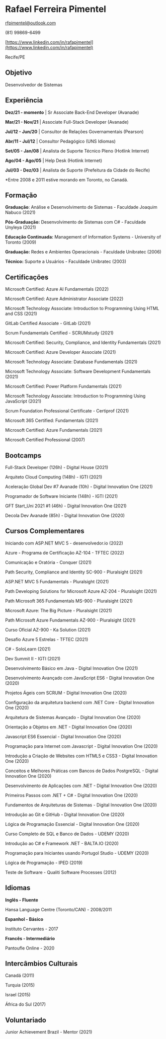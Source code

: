# Rafael Ferreira Pimentel

rfpimentel@outlook.com

(81) 99869-6499

 [https://www.linkedin.com/in/rafapimentel](https://www.linkedin.com/in/rafapimentel)

Recife/PE





## Objetivo

Desenvolvedor de Sistemas





## Experiência

**Dez/21 - momento** | Sr Associate Back-End Developer (Avanade)

**Mar/21 - Nov/21** | Associate Full-Stack Developer (Avanade)

**Jul/12 - Jun/20** | Consultor de Relações Governamentais (Pearson)

**Abr/11 - Jul/12** | Consultor Pedagógico (UNS Idiomas)

**Set/05 - Jan/08** | Analista de Suporte Técnico Pleno (Hotlink Internet)

**Ago/04 - Ago/05** | Help Desk (Hotlink Internet)

**Jul/03 - Dez/03** | Analista de Suporte (Prefeitura da Cidade do Recife)

*Entre 2008 e 2011 estive morando em Toronto, no Canadá.





## Formação

**Graduação**: Análise e Desenvolvimento de Sistemas - Faculdade Joaquim Nabuco (2021)

**Pós-Graduação:** Desenvolvimento de Sistemas com C# - Faculdade Unyleya (2021)

**Educação Continuada:** Management of Information Systems - University of Toronto (2009)

**Graduação:** Redes e Ambientes Operacionais - Faculdade Unibratec (2006)

**Técnico:** Suporte a Usuários - Faculdade Unibratec (2003)





## Certificações

Microsoft Certified: Azure AI Fundamentals (2022)

Microsoft Certified: Azure Administrator Associate (2022)

Microsoft Technology Associate: Introduction to Programming Using HTML and CSS (2021)

GitLab Certified Associate - GitLab (2021)

Scrum Fundamentals Certified - SCRUMstudy (2021)

Microsoft Certified: Security, Compliance, and Identity Fundamentals (2021)

Microsoft Certified: Azure Developer Associate (2021)

Microsoft Technology Associate: Database Fundamentals (2021)

Microsoft Technology Associate: Software Development Fundamentals (2021)

Microsoft Certified: Power Platform Fundamentals (2021)

Microsoft Technology Associate: Introduction to Programming Using JavaScript (2021)

Scrum Foundation Professional Certificate - Certiprof (2021)

Microsoft 365 Certified: Fundamentals (2021)

Microsoft Certified: Azure Fundamentals (2021) 

Microsoft Certified Professional (2007)





## Bootcamps

Full-Stack Developer (126h) - Digital House (2021)

Arquiteto Cloud Computing (148h) - IGTI (2021)

Aceleração Global Dev #7 Avanade (10h) - Digital Innovation One (2021)

Programador de Software Iniciante (148h) - IGTI (2021)

GFT Start_Uni 2021 #1 (46h) - Digital Innovation One (2021)

Decola Dev Avanade (85h) - Digital Innovation One (2020)





## Cursos Complementares

Iniciando com ASP.NET MVC 5 - desenvolvedor.io (2022)

Azure - Programa de Certificação AZ-104 - TFTEC (2022)

Comunicação e Oratória - Conquer (2021)

Path Security, Compliance and Identity SC-900 - Pluralsight (2021)

ASP.NET MVC 5 Fundamentals - Pluralsight (2021)

Path Developing Solutions for Microsoft Azure AZ-204 - Pluralsight (2021)

Path Microsoft 365 Fundamentals MS-900 - Pluralsight (2021)

Microsoft Azure: The Big Picture - Pluralsight (2021)

Path Microsoft Azure Fundamentals AZ-900 - Pluralsight (2021)

Curso Oficial AZ-900 - Ka Solution (2021)

Desafio Azure 5 Estrelas - TFTEC (2021)

C# - SoloLearn (2021)

Dev Summit II - IGTI (2021)

Desenvolvimento Básico em Java - Digital Innovation One (2021)

Desenvolvimento Avançado com JavaScript ES6 - Digital Innovation One (2020)

Projetos Ágeis com SCRUM - Digital Innovation One (2020)

Configuração da arquitetura backend com .NET Core - Digital Innovation One (2020)

Arquitetura de Sistemas Avançado - Digital Innovation One (2020)

Orientação a Objetos em .NET - Digital Innovation One (2020)

Javascript ES6 Essencial - Digital Innovation One (2020)

Programação para Internet com Javascript - Digital Innovation One (2020)

Introdução a Criação de Websites com HTML5 e CSS3 - Digital Innovation One (2020)

Conceitos e Melhores Práticas com Bancos de Dados PostgreSQL - Digital Innovation One (2020)

Desenvolvimento de Aplicações com .NET - Digital Innovation One (2020)

Primeiros Passos com .NET + C# - Digital Innovation One (2020)

Fundamentos de Arquiteturas de Sistemas - Digital Innovation One (2020)

Introdução ao Git e GitHub - Digital Innovation One (2020)

Lógica de Programação Essencial - Digital Innovation One (2020)

Curso Completo de SQL e Banco de Dados - UDEMY (2020)

Introdução ao C# e Framework .NET - BALTA.IO (2020)

Programação para Iniciantes usando Portugol Studio - UDEMY (2020)

Lógica de Programação - IPED (2019)

Teste de Software - Qualiti Software Processes (2012)





## Idiomas

**Inglês - Fluente**

Hansa Language Centre (Toronto/CAN) - 2008/2011

**Espanhol - Básico**

Instituto Cervantes - 2017

**Francês - Intermediário**

Pantoufle Online - 2020





## Intercâmbios Culturais

Canadá (2011)

Turquia (2015)

Israel (2015)

África do Sul (2017)





## Voluntariado

Junior Achievement Brazil - Mentor (2021)
